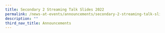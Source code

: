 ```yaml
---
title: Secondary 2 Streaming Talk Slides 2022
permalink: /news-at-events/announcements/secondary-2-streaming-talk-slides-2022
description: ""
third_nav_title: Announcements
---
```


